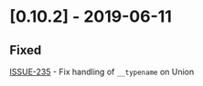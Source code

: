 # [0.10.2] - 2019-06-11

## Fixed

[ISSUE-235](https://github.com/tartiflette/tartiflette/issues/235) - Fix handling of `__typename` on Union
